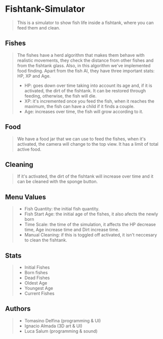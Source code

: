 # Fishtank-Simulator

> This is a simulator to show fish life inside a fishtank, where you can feed them and clean.

## Fishes

> The fishes have a herd algorithm that makes them behave with realistic movements, they check the distance from other fishes and from the fishtank glass.
> Also, in this algorithm we've implemented food finding.
> Apart from the fish AI, they have three important stats: HP, XP and Age.
> - HP: goes down over time taking into account its age and, if it is activated, the dirt of the fishtank. It can be restored through feeding, otherwise, the fish will die.
> - XP: it's incremented once you feed the fish, when it reaches the maximum, the fish can have a child if it finds a couple.
> - Age: increases over time, the fish will grow according to it.

## Food

> We have a food jar that we can use to feed the fishes, when it's activated, the camera will change to the top view. It has a limit of total active food.

## Cleaning

> If it's activated, the dirt of the fishtank will increase over time and it can be cleaned with the sponge button.

## Menu Values

> - Fish Quantity: the initial fish quantity.
> - Fish Start Age: the initial age of the fishes, it also afects the newly born
> - Time Scale: the time of the simulation, it affects the HP decrease time, Age increase time and Dirt increase time.
> - Manual Cleaning: if this is toggled off activated, it isn't neccesary to clean the fishtank.

## Stats

> - Initial Fishes
> - Born fishes
> - Dead Fishes
> - Oldest Age
> - Youngest Age
> - Current Fishes

## Authors

> - Tomasino Delfina (programming & UI)
> - Ignacio Almada (3D art & UI)
> - Luca Salum (programming & sound)
